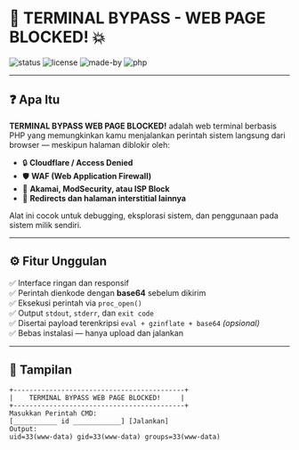 # 🚧 TERMINAL BYPASS - WEB PAGE BLOCKED! 💥

![status](https://img.shields.io/badge/status-active-brightgreen)
![license](https://img.shields.io/badge/license-MIT-blue)
![made-by](https://img.shields.io/badge/made%20by-KingFakee-red)
![php](https://img.shields.io/badge/built%20with-PHP-orange)

---

## ❓ Apa Itu

**TERMINAL BYPASS WEB PAGE BLOCKED!** adalah web terminal berbasis PHP yang memungkinkan kamu menjalankan perintah sistem langsung dari browser — meskipun halaman diblokir oleh:

- 🔒 **Cloudflare / Access Denied**
- 🛡️ **WAF (Web Application Firewall)**
- 🚫 **Akamai, ModSecurity, atau ISP Block**
- 🔗 **Redirects dan halaman interstitial lainnya**

Alat ini cocok untuk debugging, eksplorasi sistem, dan penggunaan pada sistem milik sendiri.

---

## ⚙️ Fitur Unggulan

✅ Interface ringan dan responsif  
✅ Perintah dienkode dengan **base64** sebelum dikirim  
✅ Eksekusi perintah via `proc_open()`  
✅ Output `stdout`, `stderr`, dan `exit code`  
✅ Disertai payload terenkripsi `eval + gzinflate + base64` *(opsional)*  
✅ Bebas instalasi — hanya upload dan jalankan

---

## 📸 Tampilan

```text
+-------------------------------------------+
|    TERMINAL BYPASS WEB PAGE BLOCKED!     |
+-------------------------------------------+
Masukkan Perintah CMD:
[___________ id ____________] [Jalankan]
Output:
uid=33(www-data) gid=33(www-data) groups=33(www-data)
